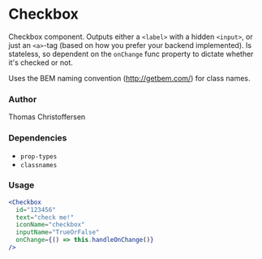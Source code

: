 # Checkbox

Checkbox component. Outputs either a `<label>` with a hidden `<input>`, or just an `<a>`-tag (based on how you prefer your backend implemented). Is stateless, so dependent on the `onChange` func property to dictate whether it's checked or not.

Uses the BEM naming convention (http://getbem.com/) for class names.

### Author

Thomas Christoffersen

### Dependencies

- `prop-types`
- `classnames`

### Usage

```jsx
<Checkbox
  id="123456"
  text="check me!"
  iconName="checkbox"
  inputName="TrueOrFalse"
  onChange={() => this.handleOnChange()}
/>
```
